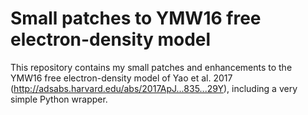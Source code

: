 Small patches to YMW16 free electron-density model
==================================================

This repository contains my small patches and enhancements to the YMW16 free
electron-density model of Yao et al. 2017
(http://adsabs.harvard.edu/abs/2017ApJ...835...29Y), including a very simple
Python wrapper.

